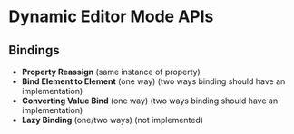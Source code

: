 # Dynamic Editor Mode APIs
## Bindings
 - **Property Reassign** (same instance of property)
 - **Bind Element to Element** (one way) (two ways binding should have an implementation)
 - **Converting Value Bind** (one way) (two ways binding should have an implementation)
 - **Lazy Binding** (one/two ways) (not implemented)